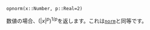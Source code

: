 ```
opnorm(x::Number, p::Real=2)
```

数値の場合、$\left( |x|^p \right)^{1/p}$を返します。これは[`norm`](@ref)と同等です。
